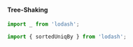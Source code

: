 #### Tree-Shaking
```js
import _ from 'lodash';
```

```js
import { sortedUniqBy } from 'lodash';
```
